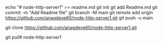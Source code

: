echo "# node-http-server1" >> readme.md
git init
git add Readme.md
git commit -m "Add Readme file"
git branch -M main
git remote add origin https://github.com/anagdeve60/node-http-server1.git
git push -u  main

git clone https://github.com/anagdeve60/node-http-server1.git

git pull# node-http-server1
